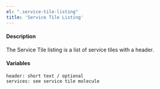 ```yaml
---
el: ".service-tile-listing"
title: 'Service Tile Listing'
---
```

#### Description
The Service Tile listing is a list of service tiles with a header.

#### Variables
~~~
header: short text / optional
services: see service tile molecule
~~~
